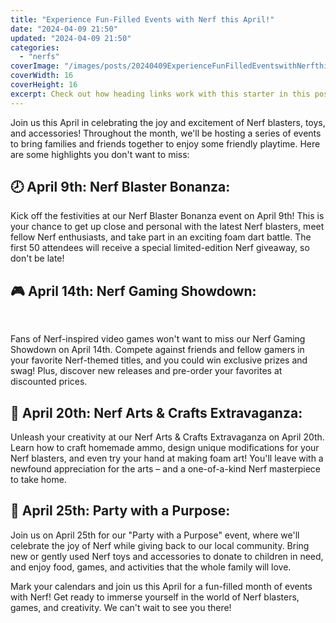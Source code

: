 ```yaml
---
title: "Experience Fun-Filled Events with Nerf this April!"
date: "2024-04-09 21:50"
updated: "2024-04-09 21:50"
categories:
  - "nerfs"
coverImage: "/images/posts/20240409ExperienceFunFilledEventswithNerfthisApril_1.jpg"
coverWidth: 16
coverHeight: 16
excerpt: Check out how heading links work with this starter in this post.
---
```


<script>
  import { base } from '$app/paths';
</script>


Join us this April in celebrating the joy and excitement of Nerf blasters, toys, and accessories! Throughout the month, we'll be hosting a series of events to bring families and friends together to enjoy some friendly playtime. Here are some highlights you don't want to miss:

## 🕗 April 9th: Nerf Blaster Bonanza:

Kick off the festivities at our Nerf Blaster Bonanza event on April 9th! This is your chance to get up close and personal with the latest Nerf blasters, meet fellow Nerf enthusiasts, and take part in an exciting foam dart battle. The first 50 attendees will receive a special limited-edition Nerf giveaway, so don't be late!

## 🎮 April 14th: Nerf Gaming Showdown:


<img class="inline object-contain w-full my-4" src="{base}/images/posts/20240409ExperienceFunFilledEventswithNerfthisApril_2.jpg" alt="" style="aspect-ratio: 16 / 16;" width="16" height="16">

Fans of Nerf-inspired video games won't want to miss our Nerf Gaming Showdown on April 14th. Compete against friends and fellow gamers in your favorite Nerf-themed titles, and you could win exclusive prizes and swag! Plus, discover new releases and pre-order your favorites at discounted prices.

## 🎨 April 20th: Nerf Arts & Crafts Extravaganza:

Unleash your creativity at our Nerf Arts & Crafts Extravaganza on April 20th. Learn how to craft homemade ammo, design unique modifications for your Nerf blasters, and even try your hand at making foam art! You'll leave with a newfound appreciation for the arts – and a one-of-a-kind Nerf masterpiece to take home.

## 🎉 April 25th: Party with a Purpose:

Join us on April 25th for our "Party with a Purpose" event, where we'll celebrate the joy of Nerf while giving back to our local community. Bring new or gently used Nerf toys and accessories to donate to children in need, and enjoy food, games, and activities that the whole family will love.

Mark your calendars and join us this April for a fun-filled month of events with Nerf! Get ready to immerse yourself in the world of Nerf blasters, games, and creativity. We can't wait to see you there!